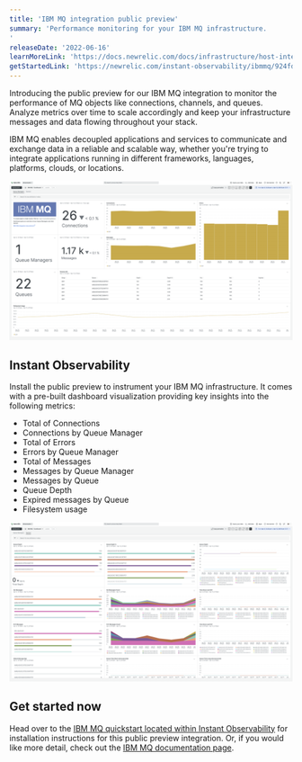 ```yaml
---
title: 'IBM MQ integration public preview' 
summary: 'Performance monitoring for your IBM MQ infrastructure.
' 
releaseDate: '2022-06-16' 
learnMoreLink: 'https://docs.newrelic.com/docs/infrastructure/host-integrations/host-integrations-list/ibmmq-monitoring-integration/' 
getStartedLink: 'https://newrelic.com/instant-observability/ibmmq/924fd4b3-a6d1-4a6e-9e2c-b598f197f713'
---
```

Introducing the public preview for our IBM MQ integration to monitor the performance of MQ objects like connections, channels, and queues. Analyze metrics over time to scale accordingly and keep your infrastructure messages and data flowing throughout your stack.

IBM MQ enables decoupled applications and services to communicate and exchange data in a reliable and scalable way, whether you're trying to integrate applications running in different frameworks, languages, platforms, clouds, or locations. 

![Tab one: New Relic quickstart dashboard for the IBM MQ integration](./images/IBMMQLightDashboard.png "Tab one: New Relic quickstart dashboard for the IBM MQ integration")

## Instant Observability
Install the public preview to instrument your IBM MQ infrastructure. It comes with a pre-built dashboard visualization providing key insights into the following metrics:
* Total of Connections
* Connections by Queue Manager
* Total of Errors
* Errors by Queue Manager
* Total of Messages
* Messages by Queue Manager
* Messages by Queue
* Queue Depth
* Expired messages by Queue
* Filesystem usage

![Tab two: New Relic quickstart dashboard for the IBM MQ integration](./images/IBMMQLightDashboardTabTwo.png "Tab two: New Relic quickstart dashboard for the IBM MQ integration")

## Get started now
Head over to the [IBM MQ quickstart located within Instant Observability](https://newrelic.com/instant-observability/ibmmq/924fd4b3-a6d1-4a6e-9e2c-b598f197f713) for installation instructions for this public preview integration. Or, if you would like more detail, check out the [IBM MQ documentation page](https://docs.newrelic.com/docs/infrastructure/host-integrations/host-integrations-list/ibmmq-monitoring-integration/).
